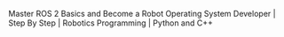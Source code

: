 Master ROS 2 Basics and Become a Robot Operating System Developer | Step By Step | Robotics Programming | Python and C++
